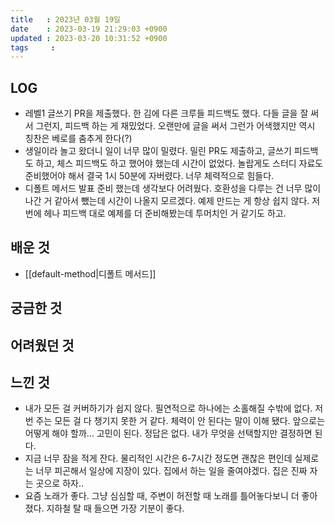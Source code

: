 ```yaml
---
title   : 2023년 03월 19일
date    : 2023-03-19 21:29:03 +0900
updated : 2023-03-20 10:31:52 +0900
tags     : 
---
```

## LOG
- 레벨1 글쓰기 PR을 제출했다. 한 김에 다른 크루들 피드백도 했다. 다들 글을 잘 써서 그런지, 피드백 하는 게 재밌었다. 오랜만에 글을 써서 그런가 어색했지만 역시 칭찬은 베로를 춤추게 한다(?)
- 생일이라 놀고 왔더니 일이 너무 많이 밀렸다. 밀린 PR도 제출하고, 글쓰기 피드백도 하고, 체스 피드백도 하고 했어야 했는데 시간이 없었다. 놀랍게도 스터디 자료도 준비했어야 해서 결국 1시 50분에 자버렸다. 너무 체력적으로 힘들다.
- 디폴트 메서드 발표 준비 했는데 생각보다 어려웠다. 호환성을 다루는 건 너무 많이 나간 거 같아서 뺐는데 시간이 나올지 모르겠다. 예제 만드는 게 항상 쉽지 않다. 저번에 헤나 피드백 대로 예제를 더 준비해봤는데 투머치인 거 같기도 하고.

## 배운 것
- [[default-method|디폴트 메서드]]
## 궁금한 것

## 어려웠던 것

## 느낀 것
- 내가 모든 걸 커버하기가 쉽지 않다. 필연적으로 하나에는 소홀해질 수밖에 없다. 저번 주는 모든 걸 다 챙기지 못한 거 같다. 체력이 안 된다는 말이 이해 됐다. 앞으로는 어떻게 해야 할까... 고민이 된다. 정답은 없다. 내가 무엇을 선택할지만 결정하면 된다.
- 지금 너무 잠을 적게 잔다. 물리적인 시간은 6-7시간 정도면 괜찮은 편인데 실제로는 너무 피곤해서 일상에 지장이 있다. 집에서 하는 일을 줄여야겠다. 집은 진짜 자는 곳으로 하자..
- 요즘 노래가 좋다. 그냥 심심할 때, 주변이 허전할 때 노래를 틀어놓다보니 더 좋아졌다. 지하철 탈 때 들으면 가장 기분이 좋다.
